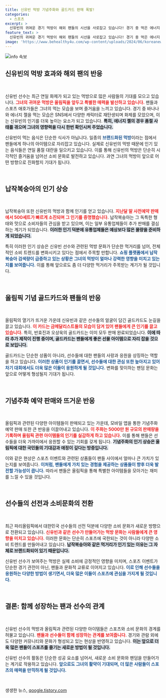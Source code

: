 ```yaml
---
title: 신유빈 먹방 기념주화와 골드카드 판매 폭발!
categories:
  - 스포츠
excerpt: >
  신유빈의 귀여운 경기 먹방이 해외 팬들의 시선을 사로잡고 있습니다! 경기 중 먹은 에너지 젤과 납작복숭아가 품절 대란을 일으키며, 골드카드도 불티나게 팔리며 선수들의 인기 상승세를 입증하고 있습니다. 클릭하고 더 알아보세요!
feature_text: >
  신유빈의 귀여운 경기 먹방이 해외 팬들의 시선을 사로잡고 있습니다! 경기 중 먹은 에너지 젤과 납작복숭아가 품절 대란을 일으키며, 골드카드도 불티나게 팔리며 선수들의 인기 상승세를 입증하고 있습니다. 클릭하고 더 알아보세요!
image: 'https://www.behealthy4u.com/wp-content/uploads/2024/06/koreanews.jpg'
---
```


<p><img src="https://www.behealthy4u.com/wp-content/uploads/2024/06/koreanews.jpg" alt="info 속보" /></p>

<h2 data-ke-size="size26">신유빈의 먹방 효과와 해외 팬의 반응</h2>

<p data-ke-size="size16">&nbsp;</p>

<p>신유빈 선수는 최근 연일 화제가 되고 있는 먹방으로 많은 사람들의 기대를 모으고 있습니다. <b><span style="color: #ee2323;">그녀의 귀여운 먹방은 올림픽을 앞두고 특별한 매력을 발산하고 있습니다.</span></b> 팬들과 스포츠 애호가들은 그녀의 먹는 모습을 보며 즐거움을 느끼고 있습니다. 경기 중 바나나와 에너지 젤을 먹는 모습은 SNS에서 다양한 캐릭터로 재탄생되며 화제를 모았으며, 이는 신유빈의 인기를 더욱 높이는 요소가 되고 있습니다. <b><span style="background-color: #21538527;">특히, 에너지 젤의 경우 품절 사태를 겪으며 그녀의 영향력을 다시 한번 확인시켜 주었습니다.</span></b> </p>

<p>신유빈이 먹는 음식은 단순한 식사가 아닙니다. 일종의 <b><span style="color: #1a5490;">브랜드화된 먹방</span></b>이라는 점에서 팬들에게 하나의 아이템으로 자리잡고 있습니다. 실제로 신유빈의 먹방 때문에 인기 있는 음식들은 연일 품절 대란을 일으키고 있습니다. 이를 통해 신유빈의 먹방은 단순히 시각적인 즐거움을 넘어선 소비 문화로 발전하고 있습니다. 과연 그녀의 먹방이 앞으로 어떤 방향으로 진화할지 기대가 됩니다. </p>

<p data-ke-size="size16">&nbsp;</p>

<h2 data-ke-size="size26">납작복숭아의 인기 상승</h2>

<p data-ke-size="size16">&nbsp;</p>

<p>납작복숭아 또한 신유빈의 먹방과 함께 인기를 얻고 있습니다. <b><span style="color: #ee2323;">지난달 말 사전예약 판매에서 500세트가 빠르게 소진되며 그 인기를 증명했습니다.</span></b> 납작복숭아는 그 독특한 형태와 맛으로 소비자들의 관심을 받고 있으며, 이는 일부 유통업체들이 추가 판매를 결심하는 계기가 되었습니다. <b><span style="background-color: #21538527;">이러한 인기 덕분에 유통업체들은 예상보다 많은 물량을 준비하게 되었습니다.</span></b> </p>

<p>특히 이러한 인기 상승은 신유빈 선수와 관련된 먹방 문화가 단순한 먹거리를 넘어, 전체적인 소비 트렌드를 변화시키고 있다는 점에서 주목할 만합니다. <b><span style="color: #1a5490;">쇼핑 플랫폼에서 납작복숭아 검색량이 급증하고 있는 상황은 그녀의 먹방이 얼마나 강력한 영향을 미치고 있는지를 보여줍니다.</span></b> 이를 통해 앞으로도 좀 더 다양한 먹거리가 주목받는 계기가 될 것입니다. </p>

<p data-ke-size="size16">&nbsp;</p>

<h2 data-ke-size="size26">올림픽 기념 골드카드와 팬들의 반응</h2>

<p data-ke-size="size16">&nbsp;</p>

<p>올림픽의 열기가 뜨거운 가운데 신유빈과 같은 선수들의 얼굴이 담긴 골드카드도 눈길을 끌고 있습니다. <b><span style="color: #ee2323;">이 카드는 금메달리스트들의 모습이 담겨 있어 팬들에게 큰 인기를 끌고 있습니다.</span></b> 특히, 반효진과 오상욱의 골드카드는 이미 모두 판매 완료되었습니다. <b><span style="background-color: #21538527;">이에 따라 추가 제작이 진행 중이며, 골드카드는 팬들에게 좋은 선물 아이템으로 자리 잡을 것으로 보입니다.</span></b> </p>

<p>골드카드는 단순한 상품이 아니라, 선수들에 대한 팬들의 사랑과 응원을 상징하는 역할을 하고 있습니다. <b><span style="color: #1a5490;">이러한 상품이 인기를 끌면서, 선수들에 대한 관심 또한 높아지고 있어 차기 대회에서도 더욱 많은 이들이 응원하게 될 것입니다.</span></b> 변화를 맞이하는 팬덤 문화는 앞으로 어떻게 형성될지 기대가 됩니다. </p>

<p data-ke-size="size16">&nbsp;</p>

<h2 data-ke-size="size26">기념주화 예약 판매와 뜨거운 반응</h2>

<p data-ke-size="size16">&nbsp;</p>

<p>올림픽과 관련된 다양한 아이템들이 판매되고 있는 가운데, 모바일 앱을 통한 기념주화 예약 판매 또한 큰 반응을 이끌어내고 있습니다. <b><span style="color: #ee2323;">이 주화는 5000만 원 규모의 판매량을 기록하며 올림픽 관련 아이템들의 인기를 실감하게 하고 있습니다.</span></b> 이를 통해 팬들은 선수들을 더욱 가까이에서 응원할 수 있는 기회를 갖게 됩니다. <b><span style="background-color: #21538527;">기념주화의 인기 상승은 올림픽에 대한 국민들의 기대감과 애정이 깊다는 방증입니다.</span></b> </p>

<p>이와 같은 현상은 스포츠 이벤트와 관련된 상품들이 팬들 사이에서 얼마나 큰 가치가 있는지를 보여줍니다. <b><span style="color: #1a5490;">이처럼, 팬들에게 가치 있는 경험을 제공하는 상품들이 향후 더욱 발전할 가능성이 큽니다.</span></b> 따라서 팬들은 올림픽을 통해 특별한 아이템들을 모아가는 재미를 느낄 수 있을 것입니다. </p>

<p data-ke-size="size16">&nbsp;</p>

<h2 data-ke-size="size26">선수들의 선전과 소비문화의 전환</h2>

<p data-ke-size="size16">&nbsp;</p>

<p>최근 파리올림픽에서 대한민국 선수들의 선전 덕분에 다양한 소비 문화가 새로운 방향으로 전환되고 있습니다. <b><span style="color: #ee2323;">신유빈과 같은 선수가 만들어가는 먹방 문화는 사람들에게 큰 영향을 미치고 있습니다.</span></b> 이러한 문화는 단순히 스포츠에 국한되는 것이 아니라 다양한 소비 트렌드를 만들어내고 있습니다. <b><span style="background-color: #21538527;">납작복숭아와 같은 먹거리가 인기 있는 이유는 그 자체로 브랜드화되어 있기 때문입니다.</span></b> </p>

<p>신유빈 선수가 보여주는 먹방은 실제 소비에 긍정적인 영향을 미치며, 스포츠 이벤트가 단순한 경기 관전이 아닌, 팬들과 문화적 교류로 이어지고 있습니다. <b><span style="color: #1a5490;">이로 인해 선수들을 응원하는 다양한 방법이 생기면서, 더욱 많은 이들이 스포츠에 관심을 가지게 될 것입니다.</span></b> </p>

<p data-ke-size="size16">&nbsp;</p>

<h2 data-ke-size="size26">결론: 함께 성장하는 팬과 선수의 관계</h2>

<p data-ke-size="size16">&nbsp;</p>

<p>신유빈 선수의 먹방과 올림픽과 관련된 다양한 아이템들은 스포츠와 소비 문화의 경계를 허물고 있습니다. <b><span style="color: #ee2323;">팬들과 선수들이 함께 성장하는 관계를 보여줍니다.</span></b> 경기와 관람 외에도 다양한 커뮤니티와 문화가 형성되고 있는 현상을 반영하고 있습니다. <b><span style="background-color: #21538527;">이는 앞으로 더욱 많은 팬들이 스포츠를 즐기는 새로운 방법이 될 것입니다.</span></b> </p>

<p>신유빈 선수의 활동은 단순한 성공 요소를 넘어서, 새로운 소비 문화와 팬덤을 만들어가는 계기로 작용하고 있습니다. <b><span style="color: #1a5490;">앞으로도 그녀의 활약이 기대되며, 더 많은 사람들이 스포츠의 매력을 만끽하게 될 것입니다.</span></b> </p>

<p data-ke-size="size16">&nbsp;</p>
생생한 뉴스, <a href="https://qoogle.tistory.com" rel="dofollow">qoogle.tistory.com</a>


